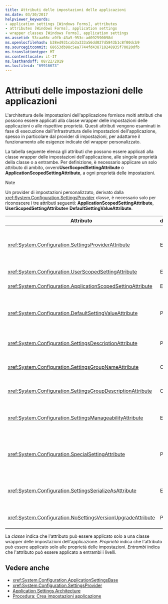 ```yaml
---
title: Attributi delle impostazioni delle applicazioni
ms.date: 03/30/2017
helpviewer_keywords:
- application settings [Windows Forms], attributes
- attributes [Windows Forms], application settings
- wrapper classes [Windows Forms], application settings
ms.assetid: 53caa66c-a9fb-43a5-953c-ad092590098d
ms.openlocfilehash: b38ed931cab3a333a56dd027d5843b1c8f00dcb9
ms.sourcegitcommit: 68653db98c5ea7744fd438710248935f70020dfb
ms.translationtype: MT
ms.contentlocale: it-IT
ms.lasthandoff: 08/22/2019
ms.locfileid: "69916673"
---
```

# <a name="application-settings-attributes"></a>Attributi delle impostazioni delle applicazioni
L'architettura delle impostazioni dell'applicazione fornisce molti attributi che possono essere applicati alla classe wrapper delle impostazioni delle applicazioni o alle rispettive proprietà. Questi attributi vengono esaminati in fase di esecuzione dall'infrastruttura delle impostazioni dell'applicazione, spesso in particolare dal provider di impostazioni, per adattarne il funzionamento alle esigenze indicate del wrapper personalizzato.  
  
 La tabella seguente elenca gli attributi che possono essere applicati alla classe wrapper delle impostazioni dell'applicazione, alle singole proprietà della classe o a entrambe. Per definizione, è necessario applicare un solo attributo di ambito, ovvero**UserScopedSettingAttribute** o **ApplicationScopedSettingAttribute**, a ogni proprietà delle impostazioni.  
  
> [!NOTE]
> Un provider di impostazioni personalizzato, derivato dalla <xref:System.Configuration.SettingsProvider> classe, è necessario solo per riconoscere i tre attributi seguenti: **ApplicationScopedSettingAttribute**, **UserScopedSettingAttribute**e **DefaultSettingValueAttribute**.  
  
|Attributo|destinazione|DESCRIZIONE|  
|---------------|------------|-----------------|  
|<xref:System.Configuration.SettingsProviderAttribute>|Entrambi|Specifica il nome breve del provider di impostazioni da usare per la persistenza.<br /><br /> Se questo attributo non viene specificato, viene utilizzato il provider <xref:System.Configuration.LocalFileSettingsProvider>predefinito.|  
|<xref:System.Configuration.UserScopedSettingAttribute>|Entrambi|Definisce una proprietà come impostazione dell'applicazione con ambito di utente.|  
|<xref:System.Configuration.ApplicationScopedSettingAttribute>|Entrambi|Definisce una proprietà come impostazione dell'applicazione con ambito di applicazione.|  
|<xref:System.Configuration.DefaultSettingValueAttribute>|Proprietà|Specifica una stringa che può essere deserializzata dal provider nel valore predefinito hardcoded per questa proprietà.<br /><br /> <xref:System.Configuration.LocalFileSettingsProvider> Non richiede questo attributo e sostituirà qualsiasi valore fornito da questo attributo se è già presente un valore persistente.|  
|<xref:System.Configuration.SettingsDescriptionAttribute>|Proprietà|Fornisce il test descrittivo per una singola impostazione, utilizzata principalmente dagli strumenti Runtime e della fase di progettazione.|  
|<xref:System.Configuration.SettingsGroupNameAttribute>|Classe|Fornisce un nome esplicito per un gruppo di impostazioni. Se questo attributo non è presente <xref:System.Configuration.ApplicationSettingsBase> , utilizza il nome della classe wrapper.|  
|<xref:System.Configuration.SettingsGroupDescriptionAttribute>|Classe|Fornisce il test descrittivo per un gruppo di impostazioni, usato principalmente dagli strumenti di runtime e in fase di progettazione.|  
|<xref:System.Configuration.SettingsManageabilityAttribute>|Entrambi|Specifica zero o più servizi di gestibilità che devono essere forniti al gruppo di impostazioni o alla proprietà. I servizi disponibili sono descritti dall' <xref:System.Configuration.SettingsManageability> enumerazione.|  
|<xref:System.Configuration.SpecialSettingAttribute>|Proprietà|Indica che un'impostazione appartiene a una categoria speciale e predefinita, ad esempio una stringa di connessione, che suggerisce un'elaborazione speciale da parte del provider di impostazioni. Le categorie predefinite per questo attributo sono definite dall' <xref:System.Configuration.SpecialSetting> enumerazione.|  
|<xref:System.Configuration.SettingsSerializeAsAttribute>|Entrambi|Specifica un meccanismo di serializzazione preferito per un gruppo di impostazioni o una proprietà. I meccanismi di serializzazione disponibili sono definiti <xref:System.Configuration.SettingsSerializeAs> dall'enumerazione.|  
|<xref:System.Configuration.NoSettingsVersionUpgradeAttribute>|Proprietà|Specifica che un provider di impostazioni deve disabilitare tutte le funzionalità di aggiornamento dell'applicazione per la proprietà contrassegnata.|  
  
 La *classe* indica che l'attributo può essere applicato solo a una classe wrapper delle impostazioni dell'applicazione. *Proprietà* indica che l'attributo può essere applicato solo alle proprietà delle impostazioni. *Entrambi* indica che l'attributo può essere applicato a entrambi i livelli.  
  
## <a name="see-also"></a>Vedere anche

- <xref:System.Configuration.ApplicationSettingsBase>
- <xref:System.Configuration.SettingsProvider>
- [Application Settings Architecture](application-settings-architecture.md)
- [Procedura: Crea impostazioni applicazione](how-to-create-application-settings.md)
